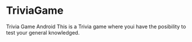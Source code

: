 # TriviaGame
Trivia Game Android
This is a Trivia game where youi have the posibility to test your general knowledged.
